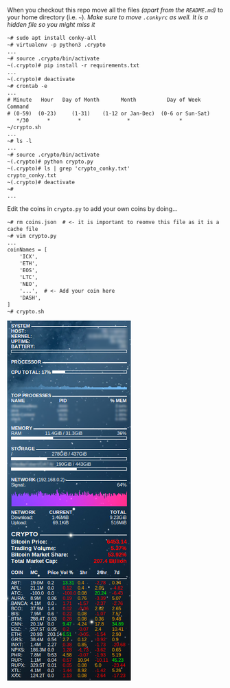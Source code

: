 When you checkout this repo move all the files _(apart from the `README.md`)_ to your home directory (i.e. `~`). _Make sure to move `.conkyrc` as well. It is a hidden file so you might miss it_
```
~# sudo apt install conky-all
~# virtualenv -p python3 .crypto
...
~# source .crypto/bin/activate
~(.crypto)# pip install -r requirements.txt
...
~(.crypto)# deactivate
~# crontab -e
...
# Minute   Hour   Day of Month       Month          Day of Week        Command
# (0-59)  (0-23)     (1-31)    (1-12 or Jan-Dec)  (0-6 or Sun-Sat)
   */30      *         *               *                *              ~/crypto.sh
...
~# ls -l
...
~# source .crypto/bin/activate
~(.crypto)# python crypto.py
~(.crypto)# ls | grep 'crypto_conky.txt'
crypto_conky.txt
~(.crypto)# deactivate
~# 
...
```
Edit the coins in `crypto.py` to add your own coins by doing...
```
~# rm coins.json  # <- it is important to reomve this file as it is a cache file
~# vim crypto.py
...
coinNames = [
    'ICX',
    'ETH',
    'EOS',
    'LTC',
    'NEO',
    '...',  # <- Add your coin here
    'DASH',
]
~# crypto.sh
```

![Alt text](/screenshot.png?raw=true "Preview")
